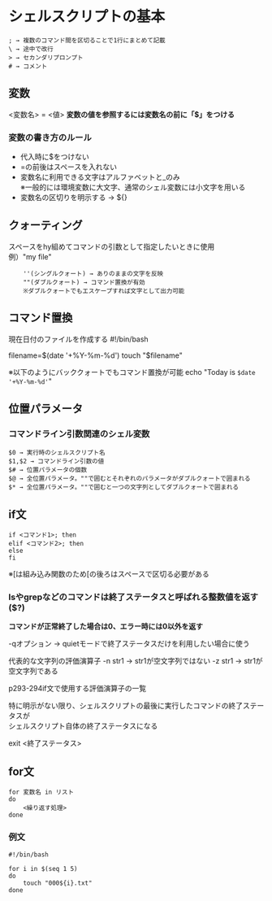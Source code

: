 # シェルスクリプトの基本
    ; → 複数のコマンド間を区切ることで1行にまとめて記載
    \ → 途中で改行
    > → セカンダリプロンプト
    # → コメント

## 変数
<変数名> = <値>
**変数の値を参照するには変数名の前に「$」をつける**

### 変数の書き方のルール
- 代入時に$をつけない
- =の前後はスペースを入れない
- 変数名に利用できる文字はアルファベットと_のみ  
  ※一般的には環境変数に大文字、通常のシェル変数には小文字を用いる
- 変数名の区切りを明示する → ${}

## クォーティング
スペースをhy組めてコマンドの引数として指定したいときに使用  
例）"my file"

        ''(シングルクォート) → ありのままの文字を反映
        ""(ダブルクォート) → コマンド置換が有効
        ※ダブルクォートでもエスケープすれば文字として出力可能
## コマンド置換
現在日付のファイルを作成する
#!/bin/bash

filename=$(date '+%Y-%m-%d')
touch "$filename"

※以下のようにバッククォートでもコマンド置換が可能
echo "Today is `$date '+%Y-%m-%d'`"

## 位置パラメータ
### コマンドライン引数関連のシェル変数
    $0 → 実行時のシェルスクリプト名
    $1,$2 → コマンドライン引数の値
    $# → 位置パラメータの個数
    $@ → 全位置パラメータ。""で囲むとそれぞれのパラメータがダブルクォートで囲まれる
    $* → 全位置パラメータ。""で囲むと一つの文字列としてダブルクォートで囲まれる

## if文
    if <コマンド1>; then
    elif <コマンド2>; then
    else
    fi

※[は組み込み関数のため[の後ろはスペースで区切る必要がある

### lsやgrepなどのコマンドは終了ステータスと呼ばれる整数値を返す($?)
**コマンドが正常終了した場合は0、エラー時には0以外を返す**

-qオプション → quietモードで終了ステータスだけを利用したい場合に使う

代表的な文字列の評価演算子
-n str1 → str1が空文字列ではない
-z str1 → str1が空文字列である

p293-294if文で使用する評価演算子の一覧

特に明示がない限り、シェルスクリプトの最後に実行したコマンドの終了ステータスが  
シェルスクリプト自体の終了ステータスになる

exit <終了ステータス>

## for文
    for 変数名 in リスト
    do
        <繰り返す処理>
    done

### 例文
    #!/bin/bash
    
    for i in $(seq 1 5)
    do
        touch "000${i}.txt"
    done
